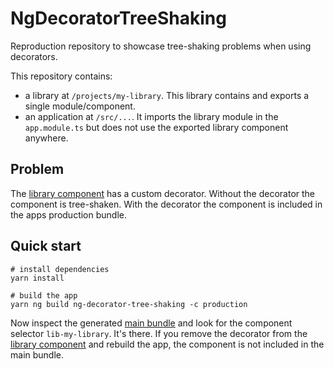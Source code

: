 # NgDecoratorTreeShaking

Reproduction repository to showcase tree-shaking problems when using decorators.

This repository contains:
- a library at `/projects/my-library`. This library contains and exports a single module/component.
- an application at `/src/...`.  It imports the library module in the `app.module.ts` but does not use the exported library component anywhere.

## Problem

The [library component](projects/my-library/src/lib/my-library.component.ts) has a custom decorator. Without the decorator the component is tree-shaken. With the decorator the component is included in the apps production bundle.

## Quick start

```shell
# install dependencies
yarn install

# build the app
yarn ng build ng-decorator-tree-shaking -c production
```

Now inspect the generated [main bundle](dist/ng-decorator-tree-shaking/main.js) and look for the component selector `lib-my-library`. It's there. If you remove the decorator from the [library component](projects/my-library/src/lib/my-library.component.ts) and rebuild the app, the component is not included in the main bundle.
